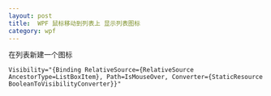 ```yaml
---
layout: post
title:  WPF 鼠标移动到列表上 显示列表图标 
category: wpf 
---
```


<!--more-->

在列表新建一个图标

`Visibility="{Binding RelativeSource={RelativeSource AncestorType=ListBoxItem}, Path=IsMouseOver, Converter={StaticResource BooleanToVisibilityConverter}}"`
